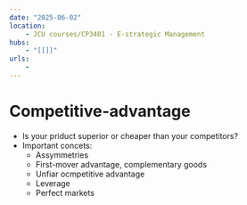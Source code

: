 ```yaml
---
date: "2025-06-02"
location: 
    - JCU courses/CP3401 - E-strategic Management
hubs: 
    - "[[]]"
urls:
    - 
---
```


# Competitive-advantage
- Is your priduct superior or cheaper than your competitors?
- Important concets:
    - Assymmetries
    - First-mover advantage, complementary goods
    - Unfiar ocmpetitive advantage
    - Leverage
    - Perfect markets

